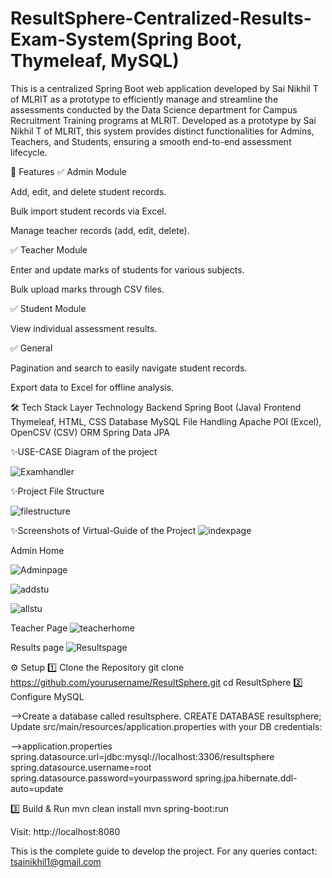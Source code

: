 # ResultSphere-Centralized-Results-Exam-System(Spring Boot, Thymeleaf, MySQL)
This is a centralized Spring Boot web application developed by Sai Nikhil T of MLRIT as a prototype to efficiently manage and streamline the assessments conducted by the Data Science department for Campus Recruitment Training programs at MLRIT.
Developed as a prototype by Sai Nikhil T of MLRIT, this system provides distinct functionalities for Admins, Teachers, and Students, ensuring a smooth end-to-end assessment lifecycle.

📌 Features
✅ Admin Module

Add, edit, and delete student records.

Bulk import student records via Excel.

Manage teacher records (add, edit, delete).

✅ Teacher Module

Enter and update marks of students for various subjects.

Bulk upload marks through CSV files.

✅ Student Module

View individual assessment results.

✅ General

Pagination and search to easily navigate student records.

Export data to Excel for offline analysis.

🛠 Tech Stack
Layer	Technology
Backend	Spring Boot (Java)
Frontend	Thymeleaf, HTML, CSS
Database	MySQL
File Handling	Apache POI (Excel), OpenCSV (CSV)
ORM	Spring Data JPA

✨USE-CASE Diagram of the project

![Examhandler](https://github.com/user-attachments/assets/2eae992b-b9b0-47ca-8084-9ff3857109a2)

✨Project File Structure

![filestructure](https://github.com/user-attachments/assets/06952b0a-83de-4a1b-b588-b7a220beaaee)

✨Screenshots of Virtual-Guide of the Project 
![indexpage](https://github.com/user-attachments/assets/56b8abee-bc38-422a-86bf-54391cb5f10e)

Admin Home

![Adminpage](https://github.com/user-attachments/assets/a2b6d006-f895-43b2-abf9-154d02f1750d)


![addstu](https://github.com/user-attachments/assets/58658b75-0ad5-4b26-8f7f-6837cb289ddd)

![allstu](https://github.com/user-attachments/assets/0545a0cc-d0dc-44df-9e2c-54815360cfba)

 Teacher Page
 ![teacherhome](https://github.com/user-attachments/assets/87bc8652-89b4-4284-b2fa-2c81ba39dcae)
 
Results page
![Resultspage](https://github.com/user-attachments/assets/facc69f6-40db-4349-9ea9-b05cf387ee12)

⚙️ Setup
1️⃣ Clone the Repository
git clone https://github.com/yourusername/ResultSphere.git
cd ResultSphere
2️⃣ Configure MySQL

-->Create a database called resultsphere.
CREATE DATABASE resultsphere;
Update src/main/resources/application.properties with your DB credentials:

-->application.properties
spring.datasource.url=jdbc:mysql://localhost:3306/resultsphere
spring.datasource.username=root
spring.datasource.password=yourpassword
spring.jpa.hibernate.ddl-auto=update

3️⃣ Build & Run
mvn clean install
mvn spring-boot:run

Visit: http://localhost:8080

This is the complete guide to develop the project.
For any queries 
contact: tsainikhil1@gmail.com

